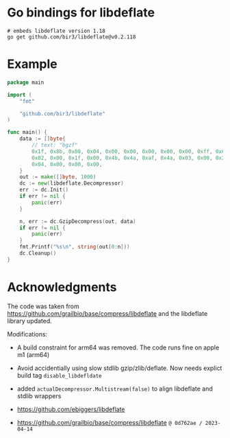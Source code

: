 
# Go bindings for libdeflate 

```
# embeds libdeflate version 1.18
go get github.com/bir3/libdeflate@v0.2.118
```

# Example

```go
package main

import (
	"fmt"

	"github.com/bir3/libdeflate"
)

func main() {
	data := []byte{
		// text: "bgzf"
		0x1f, 0x8b, 0x08, 0x04, 0x00, 0x00, 0x00, 0x00, 0x00, 0xff, 0x06, 0x00, 0x42, 0x43,
		0x02, 0x00, 0x1f, 0x00, 0x4b, 0x4a, 0xaf, 0x4a, 0x03, 0x00, 0x20, 0x68, 0xf2, 0x8c,
		0x04, 0x00, 0x00, 0x00,
	}
	out := make([]byte, 1000)
	dc := new(libdeflate.Decompressor)
	err := dc.Init()
	if err != nil {
		panic(err)
	}

	n, err := dc.GzipDecompress(out, data)
	if err != nil {
		panic(err)
	}
	fmt.Printf("%s\n", string(out[0:n]))
	dc.Cleanup()
}

```


# Acknowledgments

The code was taken from https://github.com/grailbio/base/compress/libdeflate
and the libdeflate library updated.

Modifications:
- A build constraint for arm64 was removed.  The code runs fine on apple m1 (arm64)
- Avoid accidentially using slow stdlib gzip/zlib/deflate.  Now needs explict build tag `disable_libdefldate`
- added `actualDecompressor.Multistream(false)` to align libdeflate and stdlib wrappers

- https://github.com/ebiggers/libdeflate
- https://github.com/grailbio/base/compress/libdeflate `@ 0d762ae / 2023-04-14`

